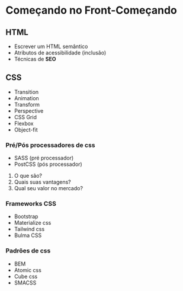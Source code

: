 # Começando no Front-Começando

## HTML
* Escrever um HTML semântico
* Atributos de acessibilidade (inclusão)
* Técnicas de __SEO__

## CSS
* Transition
* Animation
* Transform
* Perspective
* CSS Grid
* Flexbox
* Object-fit

### Pré/Pós processadores de css
* SASS (pré processador)
* PostCSS (pós processador)

1. O que são?
2. Quais suas vantagens?
3. Qual seu valor no mercado?

### Frameworks CSS
* Bootstrap
* Materialize css
* Tailwind css
* Bulma CSS

### Padrões de css
* BEM
* Atomic css
* Cube css
* SMACSS
